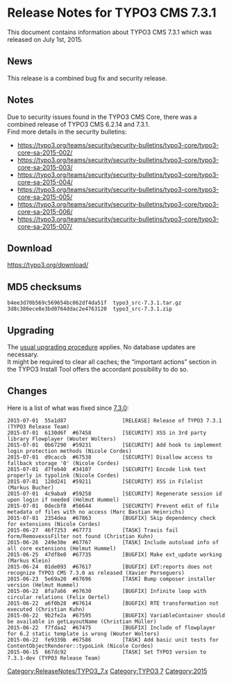Release Notes for TYPO3 CMS 7.3.1
=================================

This document contains information about TYPO3 CMS 7.3.1 which was
released on July 1st, 2015.

News
----

This release is a combined bug fix and security release.

Notes
-----

Due to security issues found in the TYPO3 CMS Core, there was a combined
release of TYPO3 CMS 6.2.14 and 7.3.1.\
Find more details in the security bulletins:

-   <https://typo3.org/teams/security/security-bulletins/typo3-core/typo3-core-sa-2015-002/>
-   <https://typo3.org/teams/security/security-bulletins/typo3-core/typo3-core-sa-2015-003/>
-   <https://typo3.org/teams/security/security-bulletins/typo3-core/typo3-core-sa-2015-004/>
-   <https://typo3.org/teams/security/security-bulletins/typo3-core/typo3-core-sa-2015-005/>
-   <https://typo3.org/teams/security/security-bulletins/typo3-core/typo3-core-sa-2015-006/>
-   <https://typo3.org/teams/security/security-bulletins/typo3-core/typo3-core-sa-2015-007/>

Download
--------

<https://typo3.org/download/>

MD5 checksums
-------------

    b4ee3d70b569c569654bc062df4da51f  typo3_src-7.3.1.tar.gz
    3d8c386ece8e3bd0764ddac2e4763120  typo3_src-7.3.1.zip

Upgrading
---------

The [usual upgrading
procedure](https://docs.typo3.org/typo3cms/InstallationGuide/) applies.
No database updates are necessary.\
It might be required to clear all caches; the “important actions”
section in the TYPO3 Install Tool offers the accordant possibility to do
so.

Changes
-------

Here is a list of what was fixed since
[7.3.0](TYPO3_CMS_7.3.0 "wikilink"):

    2015-07-01  55a1d87                  [RELEASE] Release of TYPO3 7.3.1 (TYPO3 Release Team)
    2015-07-01  6130d6f  #67458          [SECURITY] XSS in 3rd party library Flowplayer (Wouter Wolters)
    2015-07-01  0b67290  #59231          [SECURITY] Add hook to implement login protection methods (Nicole Cordes)
    2015-07-01  d9caccb  #67538          [SECURITY] Disallow access to fallback storage '0' (Nicole Cordes)
    2015-07-01  d7feb40  #34107          [SECURITY] Encode link text properly in typolink (Nicole Cordes)
    2015-07-01  128d241  #59211          [SECURITY] XSS in Filelist (Markus Bucher)
    2015-07-01  4c9aba9  #59258          [SECURITY] Regenerate session id upon login if needed (Helmut Hummel)
    2015-07-01  0decbf8  #56644          [SECURITY] Prevent edit of file metadata of files with no access (Marc Bastian Heinrichs)
    2015-07-01  2354dea  #67863          [BUGFIX] Skip dependency check for extensions (Nicole Cordes)
    2015-06-27  46f7253  #67773          [TASK] Travis fail form/RemovexssFilter not found (Christian Kuhn)
    2015-06-26  249e30e  #67767          [TASK] Include autoload info of all core extensions (Helmut Hummel)
    2015-06-25  47df8e0  #67735          [BUGFIX] Make ext_update working (Markus Klein)
    2015-06-24  01de093  #67617          [BUGFIX] EXT:reports does not recognize TYPO3 CMS 7.3.0 as released (Xavier Perseguers)
    2015-06-23  5e69a20  #67696          [TASK] Bump composer installer version (Helmut Hummel)
    2015-06-22  8fa7a66  #67630          [BUGFIX] Infinite loop with circular relations (Felix Oertel)
    2015-06-22  a6f0b28  #67614          [BUGFIX] RTE transformation not executed (Christian Kuhn)
    2015-06-22  9b2fe2a  #67595          [BUGFIX] VariableContainer should be available in getLayoutName (Christian Müller)
    2015-06-22  f7fdaa2  #67475          [BUGFIX] Include of flowplayer for 6.2 static template is wrong (Wouter Wolters)
    2015-06-22  fe9339b  #67586          [TASK] Add basic unit tests for ContentObjectRenderer::typoLink (Nicole Cordes)
    2015-06-15  667dc92                  [TASK] Set TYPO3 version to 7.3.1-dev (TYPO3 Release Team)

<Category:ReleaseNotes/TYPO3_7.x> [Category:TYPO3
7](Category:TYPO3_7 "wikilink") <Category:2015>

